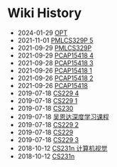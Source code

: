 # Wiki History

- 2024-01-29        [OPT](/0021_OPT)
- 2021-11-01        [PMLCS329P 5](/0008_PMLCS329P_5)
- 2021-09-29        [PMLCS329P](/0017_PMLCS329P)
- 2021-09-29        [PCAP15418 4](/0007_PCAP15418_4)
- 2021-09-28        [PCAP15418 3](/0005_PCAP15418_3)
- 2021-09-26        [PCAP15418 1](/0003_PCAP15418_1)
- 2021-09-26        [PCAP15418 2](/0004_PCAP15418_2)
- 2021-09-26        [PCAP15418](/0002_PCAP15418)
- 2019-07-18        [CS229 4](/0015_CS229_4)
- 2019-07-18        [CS229 1](/0012_CS229_1)
- 2019-07-18        [CS230](/0011_CS230)
- 2019-07-18        [吴恩达深度学习课程](/0011_吴恩达深度学习课程)
- 2019-07-18        [CS229 2](/0013_CS229_2)
- 2019-07-18        [CS229](/0010_CS229)
- 2019-07-18        [CS229 3](/0014_CS229_3)
- 2018-10-12        [CS231n 计算机视觉](/0016_CS231n_计算机视觉)
- 2018-10-12        [CS231n](/0016_CS231n)

